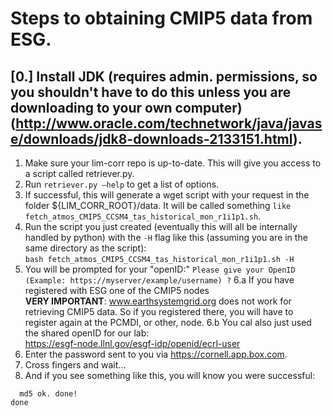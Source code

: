 # Steps to obtaining CMIP5 data from ESG.

[0.] Install JDK (requires admin. permissions, so you shouldn't have to do this unless you are downloading to your own computer)  
(http://www.oracle.com/technetwork/java/javase/downloads/jdk8-downloads-2133151.html).
-----
1. Make sure your lim-corr repo is up-to-date. This will give you
access to a script called retriever.py.  
2. Run `retriever.py —help` to get a list of options.  
3. If successful, this will generate a wget
script with your request in the folder ${LIM_CORR_ROOT}/data. It will
be called something `like fetch_atmos_CMIP5_CCSM4_tas_historical_mon_r1i1p1.sh`.  
4. Run the script you just created (eventually this will all be internally handled by python) with the
`-H` flag like this (assuming you are in the same directory as the script):  
```bash fetch_atmos_CMIP5_CCSM4_tas_historical_mon_r1i1p1.sh -H```  
5. You will be prompted for your "openID:"
`Please give your OpenID (Example: https://myserver/example/username) ?`
6.a If you have registered with ESG one of the CMIP5 nodes  
__VERY IMPORTANT__: www.earthsystemgrid.org does not work for retrieving CMIP5
data. So if you registered there, you will have to register again at
the PCMDI, or other, node.
6.b You cal also just used the shared openID for our lab:  
    https://esgf-node.llnl.gov/esgf-idp/openid/ecrl-user  
7. Enter the password sent to you via https://cornell.app.box.com.  
8. Cross fingers and wait...  
9. And if you see something like this, you will know you were successful:  

```
  md5 ok. done!
done
```




